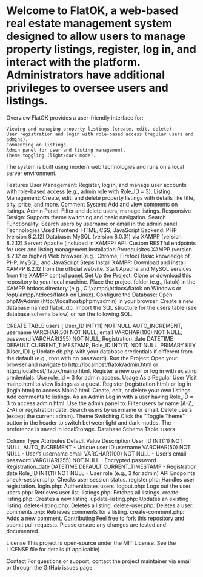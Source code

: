 # Welcome to FlatOK, a web-based real estate management system designed to allow users to manage property listings, register, log in, and interact with the platform. Administrators have additional privileges to oversee users and listings.

Overview
FlatOK provides a user-friendly interface for:

    Viewing and managing property listings (create, edit, delete).
    User registration and login with role-based access (regular users and admins).
    Commenting on listings.
    Admin panel for user and listing management.
    Theme toggling (light/dark mode).
The system is built using modern web technologies and runs on a local server environment.

Features
    User Management: Register, log in, and manage user accounts with role-based access (e.g., admin role with Role_ID = 3).
    Listing Management: Create, edit, and delete property listings with details like title, city, price, and more.
    Comment System: Add and view comments on listings.
    Admin Panel: Filter and delete users, manage listings.
    Responsive Design: Supports theme switching and basic navigation.
    Search Functionality: Search users by username or email in the admin panel.
Technologies Used
    Frontend: HTML, CSS, JavaScript
    Backend: PHP (version 8.2.12)
    Database: MySQL (version 8.0.31) via XAMPP (version 8.2.12)
    Server: Apache (included in XAMPP)
    API: Custom RESTful endpoints for user and listing management
Installation
Prerequisites
    XAMPP (version 8.2.12 or higher)
    Web browser (e.g., Chrome, Firefox)
    Basic knowledge of PHP, MySQL, and JavaScript
Steps
    Install XAMPP:
    Download and install XAMPP 8.2.12 from the official website.
    Start Apache and MySQL services from the XAMPP control panel.
Set Up the Project:
    Clone or download this repository to your local machine.
    Place the project folder (e.g., flatok) in the XAMPP htdocs directory (e.g., C:\xampp\htdocs\flatok on Windows or /opt/lampp/htdocs/flatok on Linux).
Configure the Database:
    Open phpMyAdmin (http://localhost/phpmyadmin) in your browser.
    Create a new database named flatok_db.
    Import the SQL structure for the users table (see database schema below) or run the following SQL:

CREATE TABLE users (
    User_ID INT(11) NOT NULL AUTO_INCREMENT,
    username VARCHAR(50) NOT NULL,
    email VARCHAR(100) NOT NULL,
    password VARCHAR(255) NOT NULL,
    Registration_date DATETIME DEFAULT CURRENT_TIMESTAMP,
    Role_ID INT(11) NOT NULL,
    PRIMARY KEY (User_ID)
);
Update db.php with your database credentials if different from the default (e.g., root with no password).
Run the Project:
    Open your browser and navigate to http://localhost/flatok/admin.html or http://localhost/flatok/mainp.html.
    Register a new user or log in with existing credentials. Use role_id = 3 for admin access.
Usage
As a Regular User
    Visit mainp.html to view listings as a guest.
    Register (registration.html) or log in (login.html) to access Main2.html.
    Create, edit, or delete your own listings.
    Add comments to listings.
As an Admin
    Log in with a user having Role_ID = 3 to access admin.html.
    Use the admin panel to:
    Filter users by name (A-Z, Z-A) or registration date.
    Search users by username or email.
    Delete users (except the current admin).
Theme Switching
    Click the "Toggle Theme" button in the header to switch between light and dark modes. The preference is saved in localStorage.
Database Schema
Table: users

Column	Type	Attributes	Default Value	Description
User_ID	INT(11)	NOT NULL, AUTO_INCREMENT	-	Unique user ID
username	VARCHAR(50)	NOT NULL	-	User’s username
email	VARCHAR(100)	NOT NULL	-	User’s email
password	VARCHAR(255)	NOT NULL	-	Encrypted password
Registration_date	DATETIME	DEFAULT CURRENT_TIMESTAMP	-	Registration date
Role_ID	INT(11)	NOT NULL	-	User role (e.g., 3 for admin)
API Endpoints
    check-session.php: Checks user session status.
    register.php: Handles user registration.
    login.php: Authenticates users.
    logout.php: Logs out the user.
    users.php: Retrieves user list.
    listings.php: Fetches all listings.
    create-listing.php: Creates a new listing.
    update-listing.php: Updates an existing listing.
    delete-listing.php: Deletes a listing.
    delete-user.php: Deletes a user.
    comments.php: Retrieves comments for a listing.
    create-comment.php: Adds a new comment.
Contributing
Feel free to fork this repository and submit pull requests. Please ensure any changes are tested and documented.

License
This project is open-source under the MIT License. See the LICENSE file for details (if applicable).

Contact
For questions or support, contact the project maintainer via email or through the GitHub issues page.